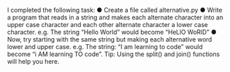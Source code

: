 I completed the following task:
● Create a file called alternative.py
● Write a program that reads in a string and makes each alternate
character into an upper case character and each other alternate character
a lower case character.
e.g. The string “Hello World” would become “HeLlO WoRlD”
● Now, try starting with the same string but making each alternative word
lower and upper case.
e.g. The string: “I am learning to code” would become “i AM learning
TO code”.
Tip: Using the split() and join() functions will help you here.
